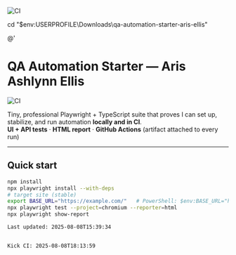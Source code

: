 ![CI](https://github.com/pashlynnee-cell/qa-automation-starter-aris-ellis/actions/workflows/ci.yml/badge.svg)

cd "$env:USERPROFILE\Downloads\qa-automation-starter-aris-ellis"

@'
# QA Automation Starter — Aris Ashlynn Ellis
![CI](https://github.com/pashlynnee-cell/qa-automation-starter-aris-ellis/actions/workflows/ci.yml/badge.svg)

Tiny, professional Playwright + TypeScript suite that proves I can set up, stabilize, and run automation **locally and in CI**.  
**UI + API tests** · **HTML report** · **GitHub Actions** (artifact attached to every run)

---

## Quick start
```bash
npm install
npx playwright install --with-deps
# target site (stable)
export BASE_URL="https://example.com/"   # PowerShell: $env:BASE_URL="https://example.com/"
npx playwright test --project=chromium --reporter=html
npx playwright show-report

Last updated: 2025-08-08T15:39:34


Kick CI: 2025-08-08T18:13:59
